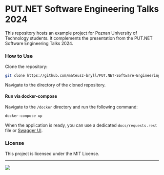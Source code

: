 # PUT.NET Software Engineering Talks 2024
This repository hosts an example project for Poznan University of Technology students. It complements the presentation from the PUT.NET Software Engineering Talks 2024.

### How to Use
Clone the repository:
```bash
git clone https://github.com/mateusz-bryll/PUT.NET-Software-Engineering-Talks-2024.git
```
Navigate to the directory of the cloned repository.

#### Run via docker-compose
Navigate to the `/docker` directory and run the following command:
```bash
docker-compose up
```

When the application is ready, you can use a dedicated `docs/requests.rest` file or [Swagger UI](http://localhost:5274/swagger/).

### License
This project is licensed under the MIT License.

---
<a href="https://mateuszbryll.com/cjmf/">
<img src="https://mateuszbryll.com/wp-content/uploads/2023/11/Tech-Trails-by-Mateusz-Bryll-Logo.png" />
</a>
